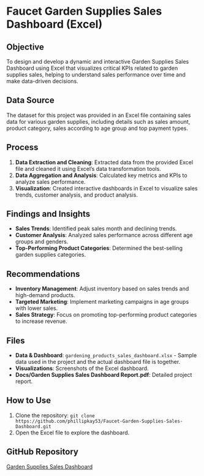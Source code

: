 # Faucet Garden Supplies Sales Dashboard (Excel)

## Objective
To design and develop a dynamic and interactive Garden Supplies Sales Dashboard using Excel that visualizes critical KPIs related to garden supplies sales, helping to understand sales performance over time and make data-driven decisions.

## Data Source
The dataset for this project was provided in an Excel file containing sales data for various garden supplies, including details such as sales amount, product category, sales according to age group and top payment types.

## Process
1. **Data Extraction and Cleaning**: Extracted data from the provided Excel file and cleaned it using Excel’s data transformation tools.
2. **Data Aggregation and Analysis**: Calculated key metrics and KPIs to analyze sales performance.
3. **Visualization**: Created interactive dashboards in Excel to visualize sales trends, customer analysis, and product analysis.

## Findings and Insights
- **Sales Trends**: Identified peak sales month and declining trends.
- **Customer Analysis**: Analyzed sales performance across different age groups and genders.
- **Top-Performing Product Categories**: Determined the best-selling garden supplies categories.

## Recommendations
- **Inventory Management**: Adjust inventory based on sales trends and high-demand products.
- **Targeted Marketing**: Implement marketing campaigns in age groups with lower sales.
- **Sales Strategy**: Focus on promoting top-performing product categories to increase revenue.

## Files
- **Data & Dashboard**: `gardening_products_sales_dashboard.xlsx` - Sample data used in the project and the actual dashboard file is together.
- **Visualizations**: Screenshots of the Excel dashboard.
- **Docs/Garden Supplies Sales Dashboard Report.pdf**: Detailed project report.

## How to Use
1. Clone the repository: `git clone https://github.com/phillipkay53/Faucet-Garden-Supplies-Sales-Dashboard.git`
2. Open the Excel file to explore the dashboard.


## GitHub Repository
[Garden Supplies Sales Dashboard](https://github.com/phillipkay53/Faucet-Garden-Supplies-Sales-Dashboard.git)
